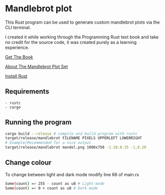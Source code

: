 # Mandlebrot plot
This Rust program can be used to generate custom mandlebrot plots via the CLI terminal.

I created it while working through the Programming Rust text book and take no credit for the source code, it was created purely as a learning experience.

[Get The Book](https://www.oreilly.com/library/view/programming-rust-2nd/9781492052586/)

[About The Mandlebrot Plot Set](https://en.wikipedia.org/wiki/Mandelbrot_set)

[Install Rust](https://www.rust-lang.org/tools/install)

## Requirements
    - rustc
    - cargo

## Running the program
```bash 
cargo build --release # compile and build program with rustc
target/release/mandlebrot FILENAME PIXELS UPPERLEFT LOWERRIGHT
# Example/Recommended for a nice output
target/release/mandlebrot mandel.png 1000x750 -1.20,0.35 -1,0.20
```

## Change colour
To change between light and dark mode modify line 66 of main.rs
```bash 
Some(count) => 255 - count as u8 # Light-mode
Some(count) => 0 + count as u8 # Dark mode
```


